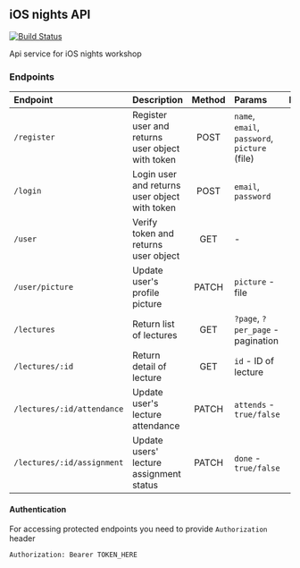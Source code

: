 ## iOS nights API

[![Build Status](https://travis-ci.com/strvcom/ios-nights-backend-api.svg?token=s4QdpQx7n36q53UZ51Mk&branch=dev)](https://travis-ci.com/strvcom/ios-nights-backend-api)

Api service for iOS nights workshop

### Endpoints

| Endpoint | Description | Method | Params | Protected |
| :---------- |:------------| :-----:| :---- | :----: |
| `/register` | Register user and returns user object with token | POST | `name`, `email`, `password`, `picture` (file)| - |
| `/login` | Login user and returns user object with token | POST | `email`, `password` | - |
| `/user` | Verify token and returns user object | GET | - | Token |
| `/user/picture` | Update user's profile picture | PATCH | `picture` - file | Token |
| `/lectures`   | Return list of lectures | GET | `?page`, `?per_page` - pagination | Token | 
| `/lectures/:id` | Return detail of lecture |   GET | `id` - ID of lecture | Token |
| `/lectures/:id/attendance` | Update user's lecture attendance | PATCH | `attends` - `true/false` | Token |
| `/lectures/:id/assignment` | Update users' lecture assignment status | PATCH | `done` - `true/false` | Token |

#### Authentication
For accessing protected endpoints you need to provide `Authorization` header

`Authorization: Bearer TOKEN_HERE`
